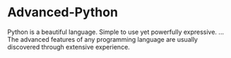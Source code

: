 # Advanced-Python
Python is a beautiful language. Simple to use yet powerfully expressive. ... The advanced features of any programming language are usually discovered through extensive experience.
